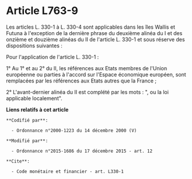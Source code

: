 # Article L763-9

Les articles L. 330-1 à L. 330-4 sont applicables dans les îles Wallis et Futuna à l'exception de la dernière phrase du
deuxième alinéa du I et des onzième et douzième alinéas du II de l'article L. 330-1 et sous réserve des dispositions
suivantes :

Pour l'application de l'article L. 330-1 :

1° Au 1° et au 2° du II, les références aux Etats membres de l'Union européenne ou parties à l'accord sur l'Espace économique
européen, sont remplacées par les références aux Etats autres que la France ; 

2° L'avant-dernier alinéa du II est complété par les mots : ", ou la loi applicable localement".

**Liens relatifs à cet article**

	**Codifié par**:

	  - Ordonnance n°2000-1223 du 14 décembre 2000 (V)

	**Modifié par**:

	  - Ordonnance n°2015-1686 du 17 décembre 2015 - art. 12

	**Cite**:

	  - Code monétaire et financier - art. L330-1
